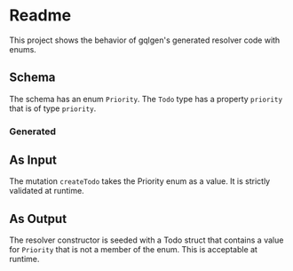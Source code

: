 # Readme

This project shows the behavior of gqlgen's generated resolver code with enums.

## Schema

The schema has an enum `Priority`. The `Todo` type has a property `priority` that is of type `priority`.

### Generated

## As Input

The mutation `createTodo` takes the Priority enum as a value. It is strictly validated at runtime.

## As Output

The resolver constructor is seeded with a Todo struct that contains a value for `Priority` that is not a member of the enum. This is acceptable at runtime.
